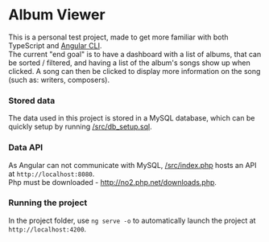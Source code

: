 # Album Viewer

This is a personal test project, made to get more familiar with both TypeScript and [Angular CLI](https://github.com/angular/angular-cli).  
The current "end goal" is to have a dashboard with a list of albums, that can be sorted / filtered, and having a list of the album's songs show up when clicked. A song can then be clicked to display more information on the song (such as: writers, composers).  

### Stored data  
The data used in this project is stored in a MySQL database, which can be quickly setup by running [/src/db_setup.sql](https://github.com/tobias-albert/album-viewer/blob/phpsql/src/db_setup.sql).

### Data API  
As Angular can not communicate with MySQL, [/src/index.php](https://github.com/tobias-albert/album-viewer/blob/phpsql/src/index.php) hosts an API at `http://localhost:8080`.  
Php must be downloaded - http://no2.php.net/downloads.php.

### Running the project  
In the project folder, use `ng serve -o` to automatically launch the project at `http://localhost:4200`.
